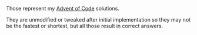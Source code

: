 Those represent my [Advent of Code](https://adventofcode.com/) solutions.

They are unmodified or tweaked after initial implementation so they may not be the fastest or shortest, but all those result in correct answers.

